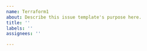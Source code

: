 ```yaml
---
name: Terraform1
about: Describe this issue template's purpose here.
title: ''
labels: ''
assignees: ''

---
```



